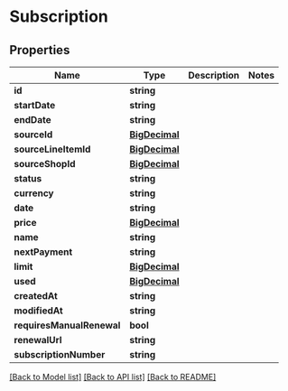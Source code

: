 # Subscription

## Properties
Name | Type | Description | Notes
------------ | ------------- | ------------- | -------------
**id** | **string** |  | 
**startDate** | **string** |  | 
**endDate** | **string** |  | 
**sourceId** | [**BigDecimal**](BigDecimal.md) |  | 
**sourceLineItemId** | [**BigDecimal**](BigDecimal.md) |  | 
**sourceShopId** | [**BigDecimal**](BigDecimal.md) |  | 
**status** | **string** |  | 
**currency** | **string** |  | 
**date** | **string** |  | 
**price** | [**BigDecimal**](BigDecimal.md) |  | 
**name** | **string** |  | 
**nextPayment** | **string** |  | 
**limit** | [**BigDecimal**](BigDecimal.md) |  | 
**used** | [**BigDecimal**](BigDecimal.md) |  | 
**createdAt** | **string** |  | 
**modifiedAt** | **string** |  | 
**requiresManualRenewal** | **bool** |  | 
**renewalUrl** | **string** |  | 
**subscriptionNumber** | **string** |  | 

[[Back to Model list]](../../README.md#documentation-for-models) [[Back to API list]](../../README.md#documentation-for-api-endpoints) [[Back to README]](../../README.md)

